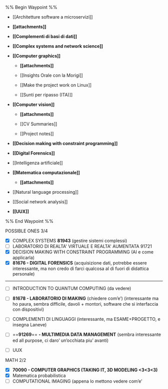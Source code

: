 %% Begin Waypoint %%
- [[Architetture software a microservizi]]
- **[[attachments]]**
- **[[Complementi di basi di dati]]**
- **[[Complex systems and network science]]**
- **[[Computer graphics]]**
	- **[[attachments]]**

	- [[Insights Orale con la Morigi]]
	- [[Make the project work on Linux]]
	- [[Sunti per ripasso (ITA)]]
- **[[Computer vision]]**
	- **[[attachments]]**

	- [[CV Summaries]]
	- [[Project notes]]
- **[[Decision making with constraint programming]]**
- **[[Digital Forensics]]**
- [[Intelligenza artificiale]]
- **[[Matematica computazionale]]**
	- **[[attachments]]**

- [[Natural language processing]]
- [[Social network analysis]]
- **[[UUX]]**

%% End Waypoint %%

  

POSSIBLE ONES 3/4

- [x] COMPLEX SYSTEMS **81943** (gestire sistemi complessi)
- [ ] LABORATORIO DI REALTA' VIRTUALE E REALTA' AUMENTATA 91721
- [x] DECISION MAKING WITH CONSTRAINT PROGRAMMING (AI e come applicarla)
- [x] **81676 - DIGITAL FORENSICS** (acquisizione dati, potrebbe essere interessante, ma non credo di farci qualcosa al di fuori di didattica personale)

---

- [ ] INTRODUCTION TO QUANTUM COMPUTING (da vedere)
- [ ] **81678 - LABORATORIO DI MAKING** (chiedere com’e’) (interessante ma ho paura, sembra difficile, davoli + montori, software che si interfaccia con dispositivi)
- [ ] COMPLEMENTI DI LINGUAGGI (interessante, ma ESAME+PROGETTO, e insegna Laneve)
- [ ] ==**91269**== **- MULTIMEDIA DATA MANAGEMENT** (sembra interessante ed all purpose, ci daro’ un’occhiata piu’ avanti)
- [ ] UUX

  

MATH 2/2

- [x] **70090 - COMPUTER GRAPHICS (TAKING IT, 3D MODELING <3<3<3)**
- [x] Matematica probabilistica
- [ ] COMPUTATIONAL IMAGING (appena lo mettono vedere com’e’